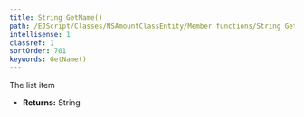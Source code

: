 ```yaml
---
title: String GetName()
path: /EJScript/Classes/NSAmountClassEntity/Member functions/String GetName()
intellisense: 1
classref: 1
sortOrder: 701
keywords: GetName()
---
```



The list item



* **Returns:** String


